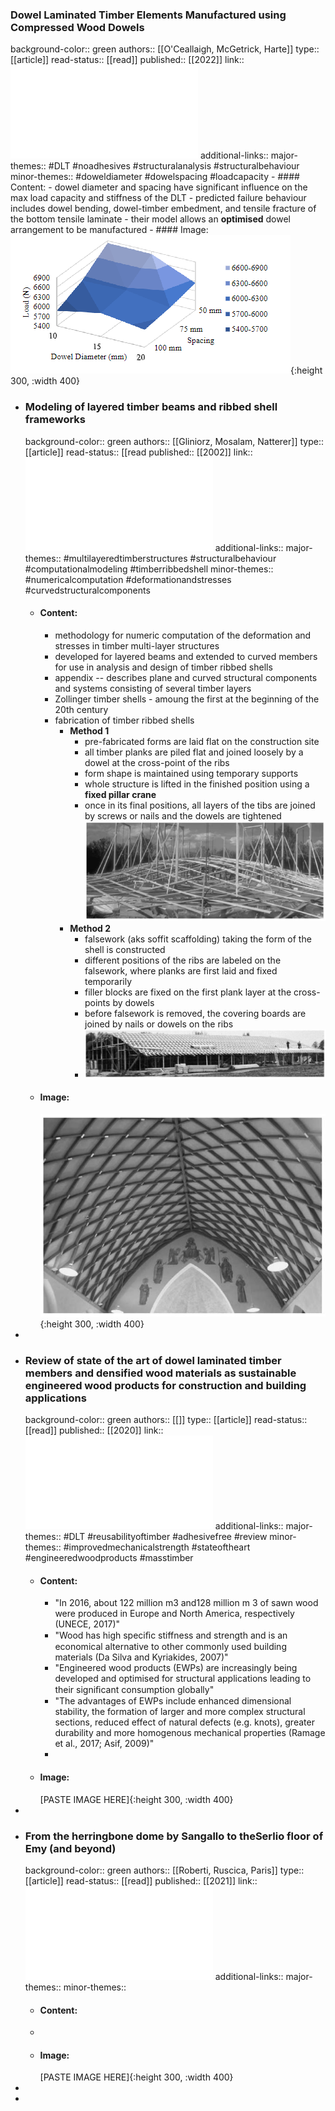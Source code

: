 ### Dowel Laminated Timber Elements Manufactured using Compressed Wood Dowels
background-color:: green
authors:: [[O'Ceallaigh, McGetrick, Harte]]
type:: [[article]]
read-status:: [[read]]
published:: [[2022]] 
link:: ![OCeallaighetal.CERI2022DLT.pdf](../assets/OCeallaighetal.CERI2022DLT_1701260595120_0.pdf) 
additional-links::
major-themes:: #DLT #noadhesives #structuralanalysis #structuralbehaviour 
minor-themes:: #doweldiameter #dowelspacing #loadcapacity
	- #### Content:
		- dowel diameter and spacing have significant influence on the max load capacity and stiffness of the DLT
		- predicted failure behaviour includes dowel bending, dowel-timber embedment, and tensile fracture of the bottom tensile laminate
		- their model allows an **optimised** dowel arrangement to be manufactured
	- #### Image:
	  ![image.png](../assets/image_1701272514842_0.png){:height 300, :width 400}
- ### Modeling of layered timber beams and ribbed shell frameworks
  background-color:: green
  authors:: [[Gliniorz, Mosalam, Natterer]] 
  type:: [[article]]
  read-status:: [[read 
  published:: [[2002]] 
  link:: ![1-s2.0-S1359836802000203-main.pdf](../assets/1-s2.0-S1359836802000203-main_1701261219877_0.pdf) 
  additional-links::
  major-themes:: #multilayeredtimberstructures #structuralbehaviour #computationalmodeling #timberribbedshell 
  minor-themes:: #numericalcomputation #deformationandstresses #curvedstructuralcomponents
	- #### Content:
		- methodology for numeric computation of the deformation and stresses in timber multi-layer structures
		- developed for layered beams and extended to curved members for use in analysis and design of timber ribbed shells
		- appendix -- describes plane and curved structural components and systems consisting of several timber layers
		- Zollinger timber shells - amoung the first at the beginning of the 20th century
		- fabrication of timber ribbed shells
			- **Method 1**
				- pre-fabricated forms are laid flat on the construction site
				- all timber planks are piled flat and joined loosely by a dowel at the cross-point of the ribs
				- form shape is maintained using temporary supports
				- whole structure is lifted in the finished position using a **fixed pillar crane**
				- once in its final positions, all layers of the tibs are joined by screws or nails and the dowels are tightened
				  ![image.png](../assets/image_1701275774389_0.png)
			- **Method 2**
				- falsework (aks soffit scaffolding) taking the form of the shell is constructed
				- different positions of the ribs are labeled on the falsework, where planks are first laid and fixed temporarily
				- filler blocks are fixed on the first plank layer at the cross-points by dowels
				- before falsework is removed, the covering boards are joined by nails or dowels on the ribs
				- ![image.png](../assets/image_1701275797019_0.png)
	- #### Image:
	  ![image.png](../assets/image_1701275438063_0.png){:height 300, :width 400}
-
- ### Review of state of the art of dowel laminated timber members and densified wood materials as sustainable engineered wood products for construction and building applications
  background-color:: green
  authors:: [[]]
  type:: [[article]]
  read-status:: [[read]]
  published:: [[2020]] 
  link:: ![1-s2.0-S2666165919300043-main.pdf](../assets/1-s2.0-S2666165919300043-main_1701261344821_0.pdf) 
  additional-links::
  major-themes:: #DLT #reusabilityoftimber #adhesivefree #review 
  minor-themes:: #improvedmechanicalstrength #stateoftheart #engineeredwoodproducts #masstimber
	- #### Content:
		- "In 2016, about 122 million m3 and128 million m 3 of sawn wood were produced in Europe and North America, respectively (UNECE, 2017)"
		- "Wood has high speciﬁc stiffness and strength and is an economical alternative to other commonly used building materials (Da Silva and Kyriakides, 2007)"
		- "Engineered wood products (EWPs) are increasingly being developed and optimised for structural applications leading to their signiﬁcant consumption globally"
		- "The advantages of EWPs include enhanced dimensional stability, the formation of larger and more complex structural sections, reduced effect of natural defects (e.g. knots), greater durability and more homogenous mechanical properties (Ramage et al., 2017; Asif, 2009)"
		-
	- #### Image:
	  [PASTE IMAGE HERE]{:height 300, :width 400}
-
- ### From the herringbone dome by Sangallo to theSerlio floor of Emy (and beyond)
  background-color:: green
  authors:: [[Roberti, Ruscica, Paris]]
  type:: [[article]]
  read-status:: [[read]]
  published:: [[2021]] 
  link:: ![10.1515_cls-2021-0023.pdf](../assets/10.1515_cls-2021-0023_1701261545439_0.pdf) 
  additional-links::
  major-themes::
  minor-themes::
	- #### Content:
	-
	- #### Image:
	  [PASTE IMAGE HERE]{:height 300, :width 400}
-
-